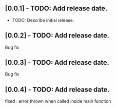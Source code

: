 ## [0.0.1] - TODO: Add release date.

* TODO: Describe initial release.


## [0.0.2] - TODO: Add release date.

Bug fix

## [0.0.3] - TODO: Add release date.

Bug fix

## [0.0.4] - TODO: Add release date.

fixed : error thrown when called inside main function